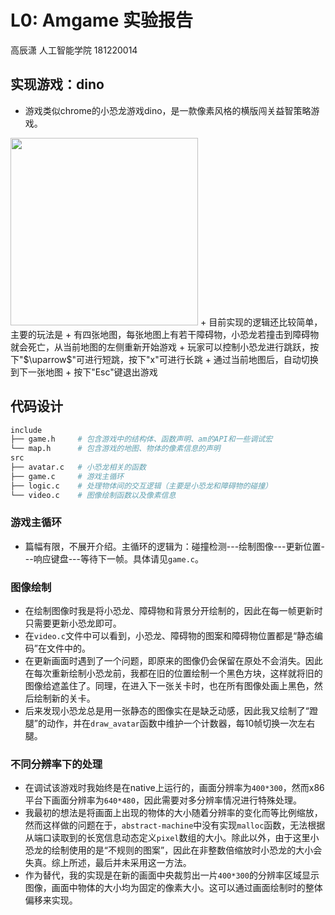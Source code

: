 # L0: Amgame 实验报告
高辰潇
人工智能学院
181220014

## 实现游戏：dino
+ 游戏类似chrome的小恐龙游戏dino，是一款像素风格的横版闯关益智策略游戏。
<img src="img/2020-02-24-16-53-53.png" width="300" />
+ 目前实现的逻辑还比较简单，主要的玩法是
  + 有四张地图，每张地图上有若干障碍物，小恐龙若撞击到障碍物就会死亡，从当前地图的左侧重新开始游戏
  + 玩家可以控制小恐龙进行跳跃，按下"$\uparrow$"可进行短跳，按下"x"可进行长跳
  + 通过当前地图后，自动切换到下一张地图
  + 按下"Esc"键退出游戏

## 代码设计
```bash
include
├── game.h     # 包含游戏中的结构体、函数声明、am的API和一些调试宏
└── map.h      # 包含游戏的地图、物体的像素信息的声明
src
├── avatar.c   # 小恐龙相关的函数
├── game.c     # 游戏主循环
├── logic.c    # 处理物体间的交互逻辑（主要是小恐龙和障碍物的碰撞）
└── video.c    # 图像绘制函数以及像素信息
```
### 游戏主循环
+ 篇幅有限，不展开介绍。主循环的逻辑为：碰撞检测---绘制图像---更新位置---响应键盘---等待下一帧。具体请见`game.c`。
### 图像绘制
+ 在绘制图像时我是将小恐龙、障碍物和背景分开绘制的，因此在每一帧更新时只需要更新小恐龙即可。
+ 在`video.c`文件中可以看到，小恐龙、障碍物的图案和障碍物位置都是“静态编码”在文件中的。
+ 在更新画面时遇到了一个问题，即原来的图像仍会保留在原处不会消失。因此在每次重新绘制小恐龙前，我都在旧的位置绘制一个黑色方块，这样就将旧的图像给遮盖住了。同理，在进入下一张关卡时，也在所有图像处画上黑色，然后绘制新的关卡。
+ 后来发现小恐龙总是用一张静态的图像实在是缺乏动感，因此我又绘制了“蹬腿”的动作，并在`draw_avatar`函数中维护一个计数器，每10帧切换一次左右腿。

### 不同分辨率下的处理
+ 在调试该游戏时我始终是在native上运行的，画面分辨率为`400*300`，然而x86平台下画面分辨率为`640*480`，因此需要对多分辨率情况进行特殊处理。
+ 我最初的想法是将画面上出现的物体的大小随着分辨率的变化而等比例缩放，然而这样做的问题在于，`abstract-machine`中没有实现`malloc`函数，无法根据从端口读取到的长宽信息动态定义`pixel`数组的大小。除此以外，由于这里小恐龙的绘制使用的是“不规则的图案”，因此在非整数倍缩放时小恐龙的大小会失真。综上所述，最后并未采用这一方法。
+ 作为替代，我的实现是在新的画面中央裁剪出一片`400*300`的分辨率区域显示图像，画面中物体的大小均为固定的像素大小。这可以通过画面绘制时的整体偏移来实现。
